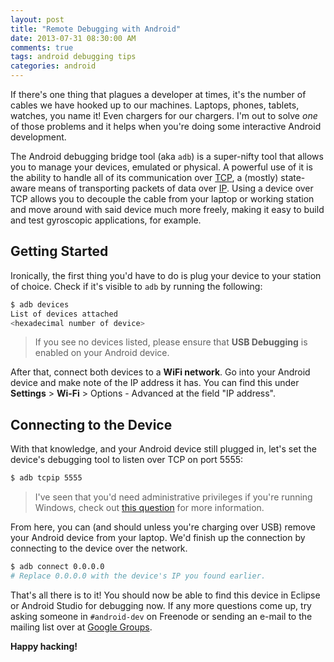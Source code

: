 ```yaml
---
layout: post
title: "Remote Debugging with Android"
date: 2013-07-31 08:30:00 AM
comments: true
tags: android debugging tips
categories: android
---
```


If there's one thing that plagues a developer at times, it's the number of
cables we have hooked up to our machines. Laptops, phones, tablets, watches,
you name it! Even chargers for our chargers. I'm out to solve *one* of those
problems and it helps when you're doing some interactive Android development.

The Android debugging bridge tool (aka `adb`) is a super-nifty tool that
allows you to manage your devices, emulated or physical. A powerful use of it
is the ability to handle all of its communication over
[TCP](https://en.wikipedia.org/wiki/Transmission_Control_Protocol), a (mostly)
state-aware means of transporting packets of data over
[IP](http://en.wikipedia.org/wiki/Internet_Protocol). Using a device over TCP
allows you to decouple the cable from your laptop or working station and move
around with said device much more freely, making it easy to build and test
gyroscopic applications, for example.

## Getting Started

Ironically, the first thing you'd have to do is plug your device to your
station of choice. Check if it's visible to `adb` by running the following:

```bash
$ adb devices
List of devices attached 
<hexadecimal number of device>
```

> If you see no devices listed, please ensure that **USB Debugging** is
> enabled on your Android device.

After that, connect both devices to a **WiFi network**. Go into your Android
device and make note of the IP address it has. You can find this under
**Settings** > **Wi-Fi** > Options - Advanced at the field "IP address".

## Connecting to the Device
With that knowledge, and your Android device still plugged in, let's set the
device's debugging tool to listen over TCP on port 5555:

```bash
$ adb tcpip 5555
```

> I've seen that you'd need administrative privileges if you're running
> Windows, check out [this question](http://stackoverflow.com/questions/2604727/how-can-i-connect-to-android-with-adb-over-tcp)
> for more information.

From here, you can (and should unless you're charging over USB) remove your
Android device from your laptop. We'd finish up the connection by connecting
to the device over the network.

```bash
$ adb connect 0.0.0.0
# Replace 0.0.0.0 with the device's IP you found earlier.
```

That's all there is to it! You should now be able to find this device in
Eclipse or Android Studio for debugging now. If any more questions come up,
try asking someone in `#android-dev` on Freenode or sending an e-mail to the
mailing list over at [Google Groups](https://groups.google.com/forum/#!forum/android-developers).

**Happy hacking!**
